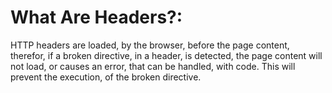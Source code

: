 # What Are Headers?:
HTTP headers are loaded, by the browser, before the page content, therefor, if a broken directive, in a header, is detected, the page content will not load, or causes an error, that can be handled, with code. This will prevent the execution, of the broken directive.
